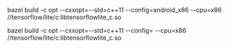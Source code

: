 bazel build -c opt --cxxopt=--std=c++11 --config=android_x86  --cpu=x86 \
  //tensorflow/lite/c:libtensorflowlite_c.so

bazel build -c opt --cxxopt=--std=c++11 --config=  --cpu=x86 \
  //tensorflow/lite/c:libtensorflowlite_c.so

